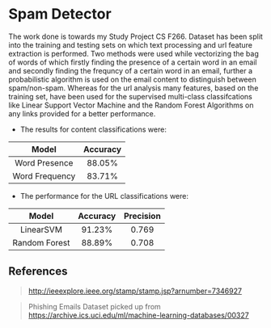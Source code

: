 # Spam Detector

The work done is towards my Study Project CS F266. Dataset has been split into the training and testing sets on which text processing and url feature extraction is performed. Two methods were used while vectorizing the bag of words of which firstly finding the presence of a certain word in an email and secondly finding the frequncy of a certain word in an email, further a probabilistic algorithm is used on the email content to distinguish between spam/non-spam. Whereas for the url analysis many features, based on the training set, have been used for the supervised multi-class classifcations like Linear Support Vector Machine and the Random Forest Algorithms on any links provided for a better performance.

* The results for content classifications were:

| Model           | Accuracy      |
| :-------------: |:-------------:|
| Word Presence   | 88.05%        |
| Word Frequency  | 83.71%        |

* The performance for the URL classifications were:

| Model           | Accuracy      | Precision |
| :-------------: |:-------------:|:---------:|
| LinearSVM       | 91.23%        | 0.769     |
| Random Forest   | 88.89%        | 0.708     |


## References

> http://ieeexplore.ieee.org/stamp/stamp.jsp?arnumber=7346927

> Phishing Emails Dataset picked up from https://archive.ics.uci.edu/ml/machine-learning-databases/00327


